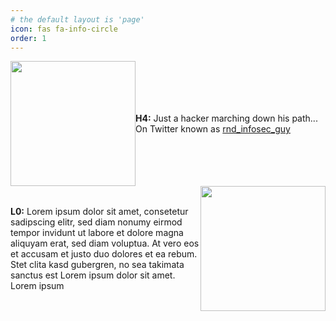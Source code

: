 ```yaml
---
# the default layout is 'page'
icon: fas fa-info-circle
order: 1
---
```


<style>
.container {
	display: flex;
	justify-content: center;
}


.item-0 {
	align-self: center;
}

.item-1 {
	align-self: center;
        width: 75%;
}
</style>

<div class="container">
	<div class="item-0"><img src="https://ha-l0.github.io/images/H4-and-L0-v2-02.png" width="200px"/></div>
	<div class="item-1"><b>H4:</b> Just a hacker marching down his path... On Twitter known as <a href="https://twitter.com/rnd_infosec_guy">rnd_infosec_guy</a></div>
</div>

<div class="container">
        <div class="item-1"><b>L0:</b> Lorem ipsum dolor sit amet, consetetur sadipscing elitr, sed diam nonumy eirmod tempor invidunt ut labore et dolore magna aliquyam erat, sed diam voluptua. At vero eos et accusam et justo duo dolores et ea rebum. Stet clita kasd gubergren, no sea takimata sanctus est Lorem ipsum dolor sit amet. Lorem ipsum </div>
        <div class="item-0"><img src="https://ha-l0.github.io/images/H4-and-L0-v2-01.png" width="200px"/></div>
</div>
